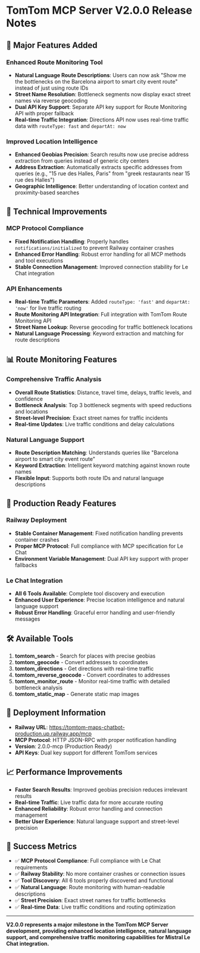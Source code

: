 # TomTom MCP Server V2.0.0 Release Notes

## 🚀 Major Features Added

### Enhanced Route Monitoring Tool
- **Natural Language Route Descriptions**: Users can now ask "Show me the bottlenecks on the Barcelona airport to smart city event route" instead of just using route IDs
- **Street Name Resolution**: Bottleneck segments now display exact street names via reverse geocoding
- **Dual API Key Support**: Separate API key support for Route Monitoring API with proper fallback
- **Real-time Traffic Integration**: Directions API now uses real-time traffic data with `routeType: fast` and `departAt: now`

### Improved Location Intelligence
- **Enhanced Geobias Precision**: Search results now use precise address extraction from queries instead of generic city centers
- **Address Extraction**: Automatically extracts specific addresses from queries (e.g., "15 rue des Halles, Paris" from "greek restaurants near 15 rue des Halles")
- **Geographic Intelligence**: Better understanding of location context and proximity-based searches

## 🔧 Technical Improvements

### MCP Protocol Compliance
- **Fixed Notification Handling**: Properly handles `notifications/initialized` to prevent Railway container crashes
- **Enhanced Error Handling**: Robust error handling for all MCP methods and tool executions
- **Stable Connection Management**: Improved connection stability for Le Chat integration

### API Enhancements
- **Real-time Traffic Parameters**: Added `routeType: 'fast'` and `departAt: 'now'` for live traffic routing
- **Route Monitoring API Integration**: Full integration with TomTom Route Monitoring API
- **Street Name Lookup**: Reverse geocoding for traffic bottleneck locations
- **Natural Language Processing**: Keyword extraction and matching for route descriptions

## 📊 Route Monitoring Features

### Comprehensive Traffic Analysis
- **Overall Route Statistics**: Distance, travel time, delays, traffic levels, and confidence
- **Bottleneck Analysis**: Top 3 bottleneck segments with speed reductions and locations
- **Street-level Precision**: Exact street names for traffic incidents
- **Real-time Updates**: Live traffic conditions and delay calculations

### Natural Language Support
- **Route Description Matching**: Understands queries like "Barcelona airport to smart city event route"
- **Keyword Extraction**: Intelligent keyword matching against known route names
- **Flexible Input**: Supports both route IDs and natural language descriptions

## 🎯 Production Ready Features

### Railway Deployment
- **Stable Container Management**: Fixed notification handling prevents container crashes
- **Proper MCP Protocol**: Full compliance with MCP specification for Le Chat
- **Environment Variable Management**: Dual API key support with proper fallbacks

### Le Chat Integration
- **All 6 Tools Available**: Complete tool discovery and execution
- **Enhanced User Experience**: Precise location intelligence and natural language support
- **Robust Error Handling**: Graceful error handling and user-friendly messages

## 🛠️ Available Tools

1. **tomtom_search** - Search for places with precise geobias
2. **tomtom_geocode** - Convert addresses to coordinates
3. **tomtom_directions** - Get directions with real-time traffic
4. **tomtom_reverse_geocode** - Convert coordinates to addresses
5. **tomtom_monitor_route** - Monitor real-time traffic with detailed bottleneck analysis
6. **tomtom_static_map** - Generate static map images

## 🔗 Deployment Information

- **Railway URL**: https://tomtom-maps-chatbot-production.up.railway.app/mcp
- **MCP Protocol**: HTTP JSON-RPC with proper notification handling
- **Version**: 2.0.0-mcp (Production Ready)
- **API Keys**: Dual key support for different TomTom services

## 📈 Performance Improvements

- **Faster Search Results**: Improved geobias precision reduces irrelevant results
- **Real-time Traffic**: Live traffic data for more accurate routing
- **Enhanced Reliability**: Robust error handling and connection management
- **Better User Experience**: Natural language support and street-level precision

## 🎉 Success Metrics

- ✅ **MCP Protocol Compliance**: Full compliance with Le Chat requirements
- ✅ **Railway Stability**: No more container crashes or connection issues
- ✅ **Tool Discovery**: All 6 tools properly discovered and functional
- ✅ **Natural Language**: Route monitoring with human-readable descriptions
- ✅ **Street Precision**: Exact street names for traffic bottlenecks
- ✅ **Real-time Data**: Live traffic conditions and routing optimization

---

**V2.0.0 represents a major milestone in the TomTom MCP Server development, providing enhanced location intelligence, natural language support, and comprehensive traffic monitoring capabilities for Mistral Le Chat integration.**
